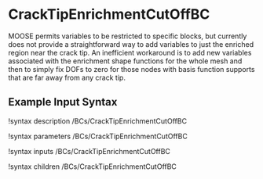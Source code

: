 
# CrackTipEnrichmentCutOffBC

MOOSE permits variables to be restricted to specific blocks, but currently does not provide a straightforward way to add variables to just the enriched region near the crack tip. An inefficient workaround is to add new variables associated with the enrichment shape functions for the whole mesh and then to simply fix DOFs to zero for those nodes with basis function supports that are far away from any crack tip.

## Example Input Syntax

!syntax description /BCs/CrackTipEnrichmentCutOffBC

!syntax parameters /BCs/CrackTipEnrichmentCutOffBC

!syntax inputs /BCs/CrackTipEnrichmentCutOffBC

!syntax children /BCs/CrackTipEnrichmentCutOffBC
